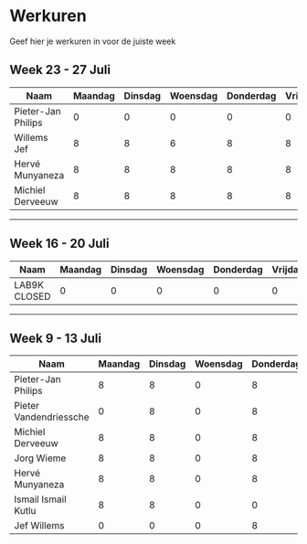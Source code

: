 # Werkuren

Geef hier je werkuren in voor de juiste week

## Week 23 - 27  Juli
| Naam | Maandag | Dinsdag | Woensdag | Donderdag | Vrijdag |
| ---- | ------- | ------- | -------- | --------- | ------- |
| Pieter-Jan Philips | 0 | 0 | 0 | 0 | 0 |
| Willems Jef | 8 | 8 | 6 | 8 | 8 |
| Hervé Munyaneza | 8 | 8 | 8 | 8 | 8 |
| Michiel Derveeuw | 8 | 8 | 8 | 8 | 8 |

----

## Week 16 - 20  Juli
| Naam | Maandag | Dinsdag | Woensdag | Donderdag | Vrijdag |
| ---- | ------- | ------- | -------- | --------- | ------- |
| LAB9K CLOSED | 0 | 0 | 0 | 0 | 0 |

----

## Week 9 - 13  Juli
| Naam | Maandag | Dinsdag | Woensdag | Donderdag | Vrijdag |
| ---- | ------- | ------- | -------- | --------- | ------- |
| Pieter-Jan Philips | 8 | 8 | 0 | 8 | 4 |
| Pieter Vandendriessche | 0 | 8 | 0 | 8 | 0 |
| Michiel Derveeuw | 8 | 8 | 0 | 8 | 8 |
| Jorg Wieme | 8 | 8 | 0 | 8 | 8 |
| Hervé Munyaneza | 8 | 8 | 0 | 8 | 8 |
| Ismail Ismail Kutlu | 8 | 8 | 0 | 0 | 0 |
| Jef Willems | 0 | 0 | 0 | 8 | 8 |
